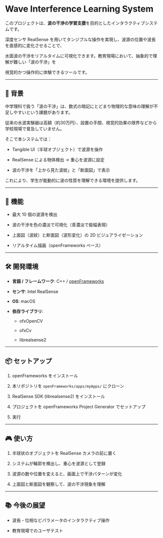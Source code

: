 # Wave Interference Learning System

このプロジェクトは、**波の干渉の学習支援**を目的としたインタラクティブシステムです。  

深度センサ RealSense を用いてタンジブルな操作を実現し、波源の位置や波長を直感的に変化させることで、  

水面波の干渉をリアルタイムに可視化できます。教育現場において、抽象的で理解が難しい「波の干渉」を  

視覚的かつ操作的に体験できるツールです。

---

## 📖 背景

中学理科で扱う「波の干渉」は、数式の暗記にとどまり物理的な意味の理解が不足しやすいという課題があります。  

従来の水波実験器は高額（約30万円）、設置の手間、視覚的効果の限界などから学校現場で普及していません。  

そこで本システムでは：

- Tangible UI（半球オブジェクト）で波源を操作  

- RealSense による物体検出 → 重心を波源に設定  

- 波の干渉を「上から見た波紋」と「断面図」で表示  

これにより、学生が能動的に波の性質を理解できる環境を提供します。

---

## 🚀 機能

- 最大 10 個の波源を検出  

- 波の干渉を色の濃淡で可視化（青濃淡で振幅表現）  

- 上面図（波紋）と断面図（波形変化）の 2D ビジュアライゼーション  

- リアルタイム描画（openFrameworks ベース）  

---

## 🛠️ 開発環境

- **言語 / フレームワーク**: C++ / [openFrameworks](https://openframeworks.cc/)  

- **センサ**: Intel RealSense  

- **OS**: macOS  

- **依存ライブラリ**:  

  - ofxOpenCV  

  - ofxCv  

  - librealsense2  

---

## 📦 セットアップ

1. openFrameworks をインストール  

2. 本リポジトリを `openFrameworks/apps/myApps/` にクローン  

3. RealSense SDK (librealsense2) をインストール  

4. プロジェクトを openFrameworks Project Generator でセットアップ  

5. 実行  

---

## 🎮 使い方

1. 半球状のオブジェクトを RealSense カメラの前に置く  

2. システムが輪郭を検出し、重心を波源として登録  

3. 波源の数や位置を変えると、画面上で干渉パターンが変化  

4. 上面図と断面図を観察して、波の干渉現象を理解  

---

## 📚 今後の展望

- 波長・位相などパラメータのインタラクティブ操作  

- 教育現場でのユーザテスト  


